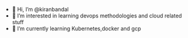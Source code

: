 - 👋 Hi, I’m @kiranbandal
- 👀 I’m interested in learning devops methodologies and cloud related stuff
- 🌱 I’m currently learning Kubernetes,docker and gcp

<!---
kiranbandal1/kiranbandal1 is a ✨ special ✨ repository because its `README.md` (this file) appears on your GitHub profile.
You can click the Preview link to take a look at your changes.
--->
